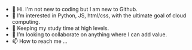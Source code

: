 - 👋 Hi. I'm not new to coding but I am new to Github.
- 👀 I’m interested in Python, JS, html/css, with the ultimate goal of cloud computing.
- 🌱 Keeping my study time at high levels.
- 💞️ I’m looking to collaborate on anything where I can add value.
- 📫 How to reach me ...

<!---
AKTuminello/AKTuminello is a ✨ special ✨ repository because its `README.md` (this file) appears on your GitHub profile.
You can click the Preview link to take a look at your changes.
--->
